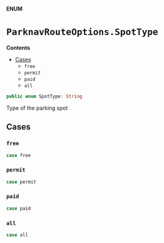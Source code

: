 **ENUM**

# `ParknavRouteOptions.SpotType`

**Contents**

- [Cases](#cases)
  - `free`
  - `permit`
  - `paid`
  - `all`

```swift
public enum SpotType: String
```

Type of the parking spot

## Cases
### `free`

```swift
case free
```

### `permit`

```swift
case permit
```

### `paid`

```swift
case paid
```

### `all`

```swift
case all
```
